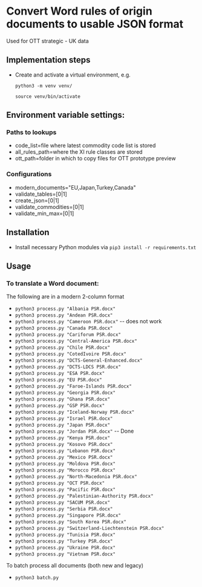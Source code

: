 # Convert Word rules of origin documents to usable JSON format

Used for OTT strategic - UK data

## Implementation steps

- Create and activate a virtual environment, e.g.

  `python3 -m venv venv/`

  `source venv/bin/activate`

## Environment variable settings:

### Paths to lookups

- code_list=file where latest commodity code list is stored
- all_rules_path=where the XI rule classes are stored
- ott_path=folder in which to copy files for OTT prototype preview

### Configurations
- modern_documents="EU,Japan,Turkey,Canada"
- validate_tables=[0|1]
- create_json=[0|1]
- validate_commodities=[0|1]
- validate_min_max=[0|1]

## Installation

- Install necessary Python modules via `pip3 install -r requirements.txt`

## Usage

### To translate a Word document:

The following are in a modern 2-column format

- `python3 process.py "Albania PSR.docx"`
- `python3 process.py "Andean PSR.docx"`
- `python3 process.py "Cameroon PSR.docx"` -- does not work
- `python3 process.py "Canada PSR.docx"`
- `python3 process.py "Cariforum PSR.docx"`
- `python3 process.py "Central-America PSR.docx"`
- `python3 process.py "Chile PSR.docx"`
- `python3 process.py "CotedIvoire PSR.docx"`
- `python3 process.py "DCTS-General-Enhanced.docx"`
- `python3 process.py "DCTS-LDCS PSR.docx"`
- `python3 process.py "ESA PSR.docx"`
- `python3 process.py "EU PSR.docx"`
- `python3 process.py "Faroe-Islands PSR.docx"`
- `python3 process.py "Georgia PSR.docx"`
- `python3 process.py "Ghana PSR.docx"`
- `python3 process.py "GSP PSR.docx"`
- `python3 process.py "Iceland-Norway PSR.docx"`
- `python3 process.py "Israel PSR.docx"`
- `python3 process.py "Japan PSR.docx"`
- `python3 process.py "Jordan PSR.docx"` -- Done
- `python3 process.py "Kenya PSR.docx"`
- `python3 process.py "Kosovo PSR.docx"`
- `python3 process.py "Lebanon PSR.docx"`
- `python3 process.py "Mexico PSR.docx"`
- `python3 process.py "Moldova PSR.docx"`
- `python3 process.py "Morocco PSR.docx"`
- `python3 process.py "North-Macedonia PSR.docx"`
- `python3 process.py "OCT PSR.docx"`
- `python3 process.py "Pacific PSR.docx"`
- `python3 process.py "Palestinian-Authority PSR.docx"`
- `python3 process.py "SACUM PSR.docx"`
- `python3 process.py "Serbia PSR.docx"`
- `python3 process.py "Singapore PSR.docx"`
- `python3 process.py "South Korea PSR.docx"`
- `python3 process.py "Switzerland-Liechtenstein PSR.docx"`
- `python3 process.py "Tunisia PSR.docx"`
- `python3 process.py "Turkey PSR.docx"`
- `python3 process.py "Ukraine PSR.docx"`
- `python3 process.py "Vietnam PSR.docx"`


To batch process all documents (both new and legacy)
- `python3 batch.py`
